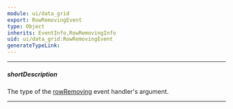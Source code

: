 ```yaml
---
module: ui/data_grid
export: RowRemovingEvent
type: Object
inherits: EventInfo,RowRemovingInfo
uid: ui/data_grid:RowRemovingEvent
generateTypeLink: 
---
```

---
##### shortDescription
The type of the [rowRemoving]({basewidgetpath}/Events/#rowRemoving) event handler's argument.

---
<!-- Description goes here -->